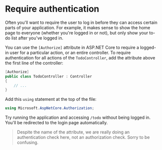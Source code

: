 # Require authentication

Often you'll want to require the user to log in before they can access certain parts of your application. For example, it makes sense to show the home page to everyone \(whether you're logged in or not\), but only show your to-do list after you've logged in.

You can use the `[Authorize]` attribute in ASP.NET Core to require a logged-in user for a particular action, or an entire controller. To require authentication for all actions of the `TodoController`, add the attribute above the first line of the controller:

```csharp
[Authorize]
public class TodoController : Controller
{
    // ...
}
```

Add this `using` statement at the top of the file:

```csharp
using Microsoft.AspNetCore.Authorization;
```

Try running the application and accessing `/todo` without being logged in. You'll be redirected to the login page automatically.

> Despite the name of the attribute, we are really doing an authentication check here, not an authorization check. Sorry to be confusing.

